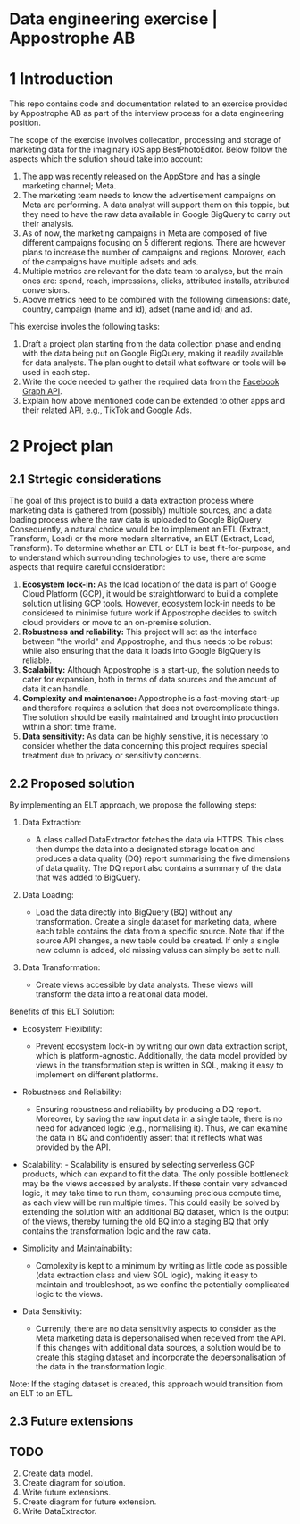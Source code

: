 # Data engineering exercise | Appostrophe AB

# 1 Introduction

This repo contains code and documentation related to an exercise provided by Appostrophe AB as part of the interview process for a data engineering position.

The scope of the exercise involves collecation, processing and storage of marketing data for the imaginary iOS app BestPhotoEditor. Below follow the aspects which the solution should take into account:
1. The app was recently released on the AppStore and has a single marketing channel; Meta.
2. The marketing team needs to know the advertisement campaigns on Meta are performing. A data analyst will support them on this toppic, but they need to have the raw data available in Google
BigQuery to carry out their analysis.
3. As of now, the marketing campaigns in Meta are composed of five different campaigns focusing on 5 different regions. There are however plans to increase the number of campaigns and regions. Morover, each of the campaigns have multiple adsets and ads.
4. Multiple metrics are relevant for the data team to analyse, but the main ones are: spend, reach, impressions, clicks, attributed installs, attributed conversions.
5. Above metrics need to be combined with the following dimensions: date, country, campaign (name and id), adset (name and id) and ad.

This exercise involes the following tasks:
1. Draft a project plan starting from the data collection phase and ending with the data being put on Google BigQuery, making it readily available for data analysts. The plan ought to detail what software or tools will be used in each step.
2. Write the code needed to gather the required data from the [Facebook Graph API](https://developers.facebook.com/docs/graph-api/).
3. Explain how above mentioned code can be extended to other apps and their related API, e.g., TikTok and Google Ads.

# 2 Project plan

## 2.1 Strtegic considerations 

The goal of this project is to build a data extraction process where marketing data is gathered from (possibly) multiple sources, and a data loading process where the raw data is uploaded to Google BigQuery. Consequently, a natural choice would be to implement an ETL (Extract, Transform, Load) or the more modern alternative, an ELT (Extract, Load, Transform). To determine whether an ETL or ELT is best fit-for-purpose, and to understand which surrounding technologies to use, there are some aspects that require careful consideration:

1. **Ecosystem lock-in:** As the load location of the data is part of Google Cloud Platform (GCP), it would be straightforward to build a complete solution utilising GCP tools. However, ecosystem lock-in needs to be considered to minimise future work if Appostrophe decides to switch cloud providers or move to an on-premise solution.
2. **Robustness and reliability:** This project will act as the interface between "the world" and Appostrophe, and thus needs to be robust while also ensuring that the data it loads into Google BigQuery is reliable.
3. **Scalability:** Although Appostrophe is a start-up, the solution needs to cater for expansion, both in terms of data sources and the amount of data it can handle.
4. **Complexity and maintenance:** Appostrophe is a fast-moving start-up and therefore requires a solution that does not overcomplicate things. The solution should be easily maintained and brought into production within a short time frame.
5. **Data sensitivity:** As data can be highly sensitive, it is necessary to consider whether the data concerning this project requires special treatment due to privacy or sensitivity concerns.

## 2.2 Proposed solution

By implementing an ELT approach, we propose the following steps:

1. Data Extraction:
	- A class called DataExtractor fetches the data via HTTPS. This class then dumps the data into a designated storage location and produces a data quality (DQ) report summarising the five dimensions of data quality. The DQ report also contains a summary of the data that was added to BigQuery.

2. Data Loading:
	- Load the data directly into BigQuery (BQ) without any transformation. Create a single dataset for marketing data, where each table contains the data from a specific source. Note that if the source API changes, a new table could be created. If only a single new column is added, old missing values can simply be set to null.

3. Data Transformation:
	- Create views accessible by data analysts. These views will transform the data into a relational data model.

Benefits of this ELT Solution:

- Ecosystem Flexibility:
	- Prevent ecosystem lock-in by writing our own data extraction script, which is platform-agnostic. Additionally, the data model provided by views in the transformation step is written in SQL, making it easy to implement on different platforms.

- Robustness and Reliability:
	- Ensuring robustness and reliability by producing a DQ report. Moreover, by saving the raw input data in a single table, there is no need for advanced logic (e.g., normalising it). Thus, we can examine the data in BQ and confidently assert that it reflects what was provided by the API.

- Scalability:
		- Scalability is ensured by selecting serverless GCP products, which can expand to fit the data. The only possible bottleneck may be the views accessed by analysts. If these contain very advanced logic, it may take time to run them, consuming precious compute time, as each view will be run multiple times. This could easily be solved by extending the solution with an additional BQ dataset, which is the output of the views, thereby turning the old BQ into a staging BQ that only contains the transformation logic and the raw data.

- Simplicity and Maintainability:
	- Complexity is kept to a minimum by writing as little code as possible (data extraction class and view SQL logic), making it easy to maintain and troubleshoot, as we confine the potentially complicated logic to the views.

- Data Sensitivity:
	- Currently, there are no data sensitivity aspects to consider as the Meta marketing data is depersonalised when received from the API. If this changes with additional data sources, a solution would be to create this staging dataset and incorporate the depersonalisation of the data in the transformation logic.

Note: If the staging dataset is created, this approach would transition from an ELT to an ETL.

## 2.3 Future extensions

## TODO
2. Create data model. 
3. Create diagram for solution.
4. Write future extensions.
5. Create diagram for future extension.
6. Write DataExtractor.

